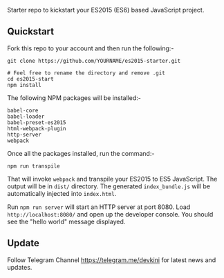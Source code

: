 Starter repo to kickstart your ES2015 (ES6) based JavaScript project.

## Quickstart

Fork this repo to your account and then run the following:-

    git clone https://github.com/YOURNAME/es2015-starter.git

    # Feel free to rename the directory and remove .git
    cd es2015-start
    npm install

The following NPM packages will be installed:-
    
    babel-core
    babel-loader
    babel-preset-es2015
    html-webpack-plugin
    http-server
    webpack

Once all the packages installed, run the command:-

    npm run transpile

That will invoke `webpack` and transpile your ES2015 to ES5 JavaScript. The output will be in `dist/` directory.
The generated `index_bundle.js` will be automatically injected into `index.html`.

Run `npm run server` will start an HTTP server at port 8080. Load `http://localhost:8080/` and open up the developer
console. You should see the "hello world" message displayed.

## Update
Follow Telegram Channel https://telegram.me/devkini for latest news and updates.
